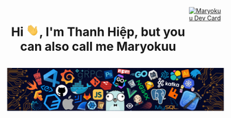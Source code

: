 <div style="display: flex;">
<h1 align="center">Hi <img src="https://raw.githubusercontent.com/KevinPatel04/KevinPatel04/master/Hi.gif" width="30px">, I'm Thanh Hiệp, but you can also call me Maryokuu </h1>
<a href="https://app.daily.dev/Maryokuu"><img src="https://github.com/Maryokuu/Maryokuu/blob/main/devcard.svg" width="400" alt="Maryokuu Dev Card"/></a>
</div>

<p align="center"><img src="https://raw.githubusercontent.com/KevinPatel04/KevinPatel04/master/header.png"></p>


<!-- <a href="https://app.daily.dev/Maryokuu"><img src="https://api.daily.dev/devcards/07c6f49c29454abf8d3c18b6be588bbf.png?r=lsr" width="400" alt="Trần Thanh Hiệp's Dev Card"/></a> -->


<!-- <p align="center" width="150px"> I have just kickstarted my career as a software developer intern after completing my undergraduation in the year 2021. <br>Soon, I would be joining New York University for Masters' of Computer Science program.</p> -->

<!-- ### :link: &nbsp;Connect with me

<p align="center">
<a href="https://kevinpatel.me/blog"><img src="https://img.shields.io/badge/-kevinpatel.me-3423A6?style=for-the-badge&logo=Google-Chrome&logoColor=white"/></a>
<a href="https://linkedin.com/in/KevinPatel04"><img src="https://img.shields.io/badge/-Kevin%20Patel-0077B5?style=for-the-badge&logo=Linkedin&logoColor=white"/></a>
<a href="mailto:patelkvin04@gmail.com"><img src="https://img.shields.io/badge/-patelkvin04@gmail.com-D14836?style=for-the-badge&logo=Gmail&logoColor=white"/></a>
<a href="https://instagram.com/kevinpatel.me"><img src="https://img.shields.io/badge/-kevinpatel.me-E4405F?style=for-the-badge&logo=Instagram&logoColor=white"/></a>
<a href="https://www.leetcode.com/patelkvin04"><img src="https://img.shields.io/badge/-patelkvin04-FFA116?style=for-the-badge&logo=leetcode&logoColor=white"/></a>
<a href="https://twitter.com/patelkvin04"><img src="https://img.shields.io/badge/-patelkvin04-1DA1F2?style=for-the-badge&logo=twitter&logoColor=white"/></a>
</p> -->
